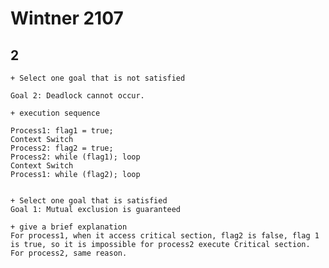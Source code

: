 # Wintner 2107

## 2

    + Select one goal that is not satisfied

    Goal 2: Deadlock cannot occur.

    + execution sequence

    Process1: flag1 = true;
    Context Switch
    Process2: flag2 = true;
    Process2: while (flag1); loop
    Context Switch
    Process1: while (flag2); loop


    + Select one goal that is satisfied
    Goal 1: Mutual exclusion is guaranteed

    + give a brief explanation
    For process1, when it access critical section, flag2 is false, flag 1 is true, so it is impossible for process2 execute Critical section.
    For process2, same reason. 